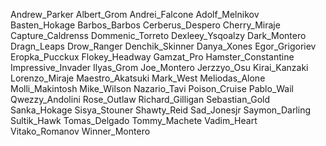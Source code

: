 Andrew_Parker
Albert_Grom
Andrei_Falcone
Adolf_Melnikov
Basten_Hokage
Barbos_Barbos
Cerberus_Despero
Cherry_Miraje
Capture_Caldrenss
Dommenic_Torreto
Dexleey_Ysqoalzy
Dark_Montero
Dragn_Leaps
Drow_Ranger
Denchik_Skinner
Danya_Xones
Egor_Grigoriev
Eropka_Pucckux
Flokey_Headway
Gamzat_Pro
Hamster_Constantine
Impressive_Invader
Ilyas_Grom
Joe_Montero
Jerzzyo_Osu
Kirai_Kanzaki
Lorenzo_Miraje
Maestro_Akatsuki
Mark_West
Meliodas_Alone
Molli_Makintosh
Mike_Wilson
Nazario_Tavi
Poison_Cruise
Pablo_Wail
Qwezzy_Andolini
Rose_Outlaw
Richard_Gilligan
Sebastian_Gold
Sanka_Hokage
Sisya_Stouner
Shawty_Reid
Sad_Jonesjr
Saymon_Darling
Sultik_Hawk
Tomas_Delgado
Tommy_Machete
Vadim_Heart
Vitako_Romanov
Winner_Montero
